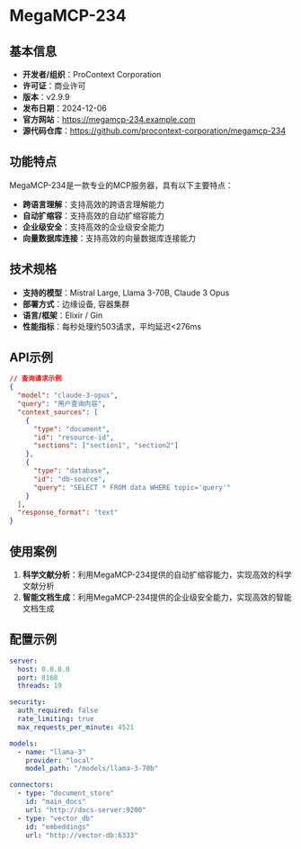 # MegaMCP-234

## 基本信息

- **开发者/组织**：ProContext Corporation
- **许可证**：商业许可
- **版本**：v2.9.9
- **发布日期**：2024-12-06
- **官方网站**：https://megamcp-234.example.com
- **源代码仓库**：https://github.com/procontext-corporation/megamcp-234

## 功能特点

MegaMCP-234是一款专业的MCP服务器，具有以下主要特点：

- **跨语言理解**：支持高效的跨语言理解能力
- **自动扩缩容**：支持高效的自动扩缩容能力
- **企业级安全**：支持高效的企业级安全能力
- **向量数据库连接**：支持高效的向量数据库连接能力


## 技术规格

- **支持的模型**：Mistral Large, Llama 3-70B, Claude 3 Opus
- **部署方式**：边缘设备, 容器集群
- **语言/框架**：Elixir / Gin
- **性能指标**：每秒处理约503请求，平均延迟<276ms

## API示例

```json
// 查询请求示例
{
  "model": "claude-3-opus",
  "query": "用户查询内容",
  "context_sources": [
    {
      "type": "document",
      "id": "resource-id",
      "sections": ["section1", "section2"]
    },
    {
      "type": "database",
      "id": "db-source",
      "query": "SELECT * FROM data WHERE topic='query'"
    }
  ],
  "response_format": "text"
}
```

## 使用案例

1. **科学文献分析**：利用MegaMCP-234提供的自动扩缩容能力，实现高效的科学文献分析
2. **智能文档生成**：利用MegaMCP-234提供的企业级安全能力，实现高效的智能文档生成


## 配置示例

```yaml
server:
  host: 0.0.0.0
  port: 8168
  threads: 19

security:
  auth_required: false
  rate_limiting: true
  max_requests_per_minute: 4521

models:
  - name: "llama-3"
    provider: "local"
    model_path: "/models/llama-3-70b"

connectors:
  - type: "document_store"
    id: "main_docs"
    url: "http://docs-server:9200"
  - type: "vector_db"
    id: "embeddings"
    url: "http://vector-db:6333"
```